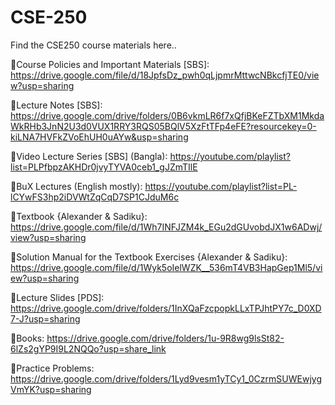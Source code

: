 # CSE-250
Find the CSE250 course materials here.. 

🔸Course Policies and Important Materials [SBS]:
https://drive.google.com/file/d/18JpfsDz_pwh0qLjpmrMttwcNBkcfjTE0/view?usp=sharing

🔸Lecture Notes [SBS]:
https://drive.google.com/drive/folders/0B6vkmLR6f7xQfjBKeFZTbXM1MkdaWkRHb3JnN2U3d0VUX1RRY3RQS05BQlV5XzFtTFp4eFE?resourcekey=0-kiLNA7HVFkZVoEhUH0uAYw&usp=sharing

🔸Video Lecture Series [SBS] (Bangla):
https://youtube.com/playlist?list=PLPfbpzAKHDr0jvyTYVA0ceb1_gJZmTIlE

🔸BuX Lectures (English mostly):
https://youtube.com/playlist?list=PL-lCYwFS3hp2iDVWtZqCqD7SP1CJduM6c

🔸Textbook {Alexander & Sadiku}:
https://drive.google.com/file/d/1Wh7INFJZM4k_EGu2dGUvobdJX1w6ADwj/view?usp=sharing

🔸Solution Manual for the Textbook Exercises {Alexander & Sadiku}:
https://drive.google.com/file/d/1Wyk5oIelWZK__536mT4VB3HapGep1Ml5/view?usp=sharing

🔸Lecture Slides [PDS]:
https://drive.google.com/drive/folders/1InXQaFzcpopkLLxTPJhtPY7c_D0XD7-J?usp=sharing

🔸Books:
https://drive.google.com/drive/folders/1u-9R8wg9lsSt82-6lZs2gYP9I9L2NQQo?usp=share_link

🔸Practice Problems:
https://drive.google.com/drive/folders/1Lyd9vesm1yTCy1_0CzrmSUWEwjygVmYK?usp=sharing
